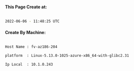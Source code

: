 
   
#### This Page Create at:

```bash

2022-06-06 - 11:48:25 UTC

```

#### Create By Machine:

```bash

Host Name : fv-az186-204

platform  : Linux-5.13.0-1025-azure-x86_64-with-glibc2.31

Ip Local  : 10.1.0.243

```

